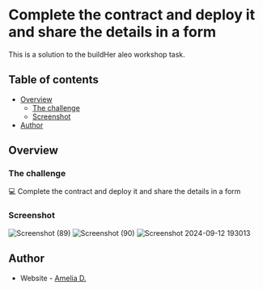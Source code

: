 # Complete the contract and deploy it and share the details in a form 

This is a solution to the buildHer aleo workshop task.

## Table of contents

- [Overview](#overview)
  - [The challenge](#the-challenge)
  - [Screenshot](#screenshot)
- [Author](#author)


## Overview

### The challenge

💻 Complete the contract and deploy it and share the details in a form 


### Screenshot
![Screenshot (89)](https://github.com/user-attachments/assets/bb07638d-cdd9-48ce-9cb9-2423dcf47562)
![Screenshot (90)](https://github.com/user-attachments/assets/0a02c4fa-0e3e-46cd-b034-2825c22326cf)
![Screenshot 2024-09-12 193013](https://github.com/user-attachments/assets/f1ca34cb-187d-40db-bfdd-8f398673f1ab)



## Author

- Website - [Amelia D.](https://ameliadutta.netlify.app/)

